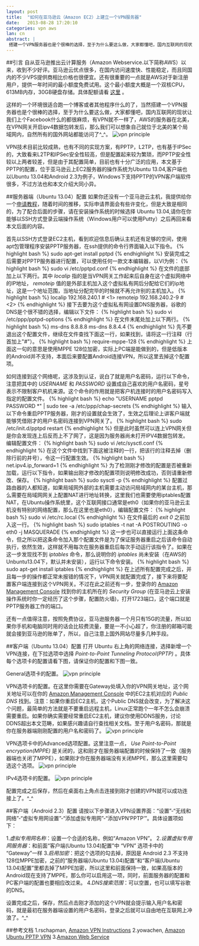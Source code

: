 ```yaml
---
layout: post
title:  "如何在亚马逊云（Amazon EC2）上建立一个VPN服务器"
date:   2013-08-28 17:20:10
categories: vpn aws
lan: cn
abstract: |
 搭建一个VPN服务器也是个很棒的选择，至于为什么要这么做，大家都懂吧，国内互联网的现状让我们上个Facebook什么的都很麻烦，有VPN就不一样了，AWS的服务器在北美，在VPN网关开启ipv4数据包转发后，那么我们可以想象自己就位于北美的某个局域网内，自然所有的国外网站都能访问了^_^。
---
```

##引言
自从亚马逊推出云计算服务（Amazon Webservice.以下简称AWS）以来，收到不少好评。亚马逊云优点很多，在国内访问速度快、性能稳定，而且同国内的不少VPS提供商相比价格也很便宜。还有很重要的一点就是AWS对于新注册用户，提供一年时间的最小额度免费试用。这个最小额度大概是一个双核CPU，613MB内存，30GB硬盘存储。具体配额请看 [这里][free tier] 。

这样的一个环境很适合跑一个博客或者其他程序什么的了，当然搭建一个VPN服务器也是个很棒的选择，至于为什么要这么做，大家都懂吧，国内互联网的现状让我们上个Facebook什么的都很麻烦，有VPN就不一样了，AWS的服务器在北美，在VPN网关开启ipv4数据包转发后，那么我们可以想象自己就位于北美的某个局域网内，自然所有的国外网站都能访问了^_^。
![](http://carpenter.qiniudn.com/amazon-vpn-principle.png "vpn principle")

VPN技术目前比较成熟，也有不同的实现方案，有PPTP，L2TP，也有基于IPSec的，大致看来L2TP和IPSec安全性较高，但是配置起来较为繁琐，而PPTP安全性较以上两者较差，但是由于其配置简单，目前也有十分广泛的应用，本文基于PPTP的配置，位于亚马逊云上EC2服务器的操作系统为Ubuntu 13.04,客户端也以Ubuntu 13.04和Android 2.3为例子，Windows下支持PPTP的VPN客户端软件很多，不过方法也和本文介绍大同小异。

##服务器端（Ubuntu 13.04）配置
如果你还没有一个亚马逊云主机，我提供给你一个[申请教程][sign up for aws]，随着时间的推移，实际申请界面会有些许变化，但是大致是相同的，为了配合后面的步骤，请在安装操作系统的时候选择 Ubuntu 13.04,请你在你能够以SSH方式登录云端操作系统（Windows用户可以使用Putty）之后再回来看本文后面的内容。

首先以SSH方式登录EC2主机，看到欢迎信息后确认主机还有足够的空间，使用apt包管理程序安装PPTP服务器，在ssh提供的命令行界面输入以下指令。
{% highlight bash %}
sudo apt-get install pptpd
{% endhighlight %}
安装完成之后需要对PPTP服务器进行配置，可以使用任何一款文本编辑器，以VI为例：
{% highlight bash %}
sudo vi /etc/pptpd.conf
{% endhighlight %}
在文件的底部加上以下两行。其中 *localip* 指的是当VPN网关工作起来后自身在这个虚拟网络中的IP地址，  *remoteip* 值的是外部主机加入这个虚拟私有网后分配给它们的ip地址，这是一个地址范围，当地址分配完毕的时候就不再允许别的主机加入。
{% highlight bash %}
localip 192.168.240.1       # <1>
remoteip 192.168.240.2-9    # <2>
{% endhighlight %}
接下去要为这个虚拟私有网设置DNS服务器，谷歌的DNS是个很不错的选择，编辑以下文件：
{% highlight bash %}
sudo vi /etc/ppp/pptpd-options
{% endhighlight %}
在文件末尾处加上以下两行。
{% highlight bash %}
ms-dns 8.8.8.8
ms-dns 8.8.4.4
{% endhighlight %}
先不要退出这个配置文件，继续在文件查找下面这一行，如果找到，请将这一行注释（行首加上"#"）。
{% highlight bash %}
require-mppe-128
{% endhighlight %}
上面这一句的意思是使用MPPE 128位加密，实际上PC端是能做到的，但是低版本的Android并不支持，本面后来要配置Android连接VPN，所以这里去掉这个配置项。

如何连接到这个网络呢，这涉及到认证，说白了就是用户名密码，运行以下命令，注意把其中的 *USERNAME* 和 *PASSWORD* 设置成自己喜欢的用户名密码，星号表示不限制客户机机来源。这个命令的作用就是把客户机连接时的用户名密码写入指定的配置文件。
{% highlight bash %}
echo "USERNAME pptpd PASSWORD *" | sudo tee -a /etc/ppp/chap-secrets
{% endhighlight %}
输入以下命令重启PPTP服务器，刚才的设置就会生效了，生效之后理论上讲客户端就能够凭借刚才的用户名密码连接到VPN网关了。
{% highlight bash %}
sudo /etc/init.d/pptpd restart
{% endhighlight %}
但是此时虽然可以连上VPN网关但是你会发现连上后反而上不了网了，这是因为服务器尚未打开IPV4数据包转发。编辑配置文件：
{% highlight bash %}
sudo vi /etc/sysctl.conf
{% endhighlight %}
在这个文件中找到下面这被注释的一行，把该行的注释去掉（删除行前的井号），令这一行配置生效。
{% highlight bash %}
net.ipv4.ip_forward=1
{% endhighlight %}
为了检测刚才修改的配置是否被重新加载，运行以下指令，如果输出刚才修改的配置项则说明修改成功，否则请重新修改、保存。
{% highlight bash %}
sudo sysctl -p
{% endhighlight %}
配置过路由器的人都知道，如果局域网外部的主机需要主动访问局域网内的某台主机，那么需要在局域网网关上配置NAT进行地址转换，这里我们也需要使用iptables配置NAT，在Ubuntu操作系统里，这个互联网接口通常是eth0（如果你的亚马逊云主机没有特别的网络配置，那么在这里也是eth0），编辑配置文件：
{% highlight bash %}
sudo vi /etc/rc.local
{% endhighlight %}
在文件最后的 *exit 0* 之前加入这一行。
{% highlight bash %}
sudo iptables -t nat -A POSTROUTING -o eth0 -j MASQUERADE
{% endhighlight %}
这一步也可以直接运行上面这条命令，但之所以把这条命令加入那个配置文件是为了保证服务器重启之后该命令自动执行，依然生效，这样就不用每次在服务器重启后每次手动运行该指令了。如果在这一步发现找不到   *iptables* 命令，那么说明你的 *iptables* 尚未安装（在AWS的Unbuntu13.04下，默认并未安装），运行以下命令安装。
{% highlight bash %}
sudo apt-get install iptables
{% endhighlight %}
在上述所有配置完成之后，并且每一步的操作都正常未报错的情况下，VPN网关就配置完成了，接下来将要配置客户端连接到这个VPN网关。不过在此之前还有一步，登录你的 [Amazon Management Console][aws console] 找到你的主机所在的 *Security Group* (在亚马逊云上安装操作系统时你一定经历了这个步骤，配置防火墙)，打开1723端口，这个端口就是PPTP服务器工作的端口。

还有一点值得注意，按照免费协议，亚马逊服务器一个月只有15G的流量，所以如果你手机和电脑同时用的话会比较费流量，要是一不小心超了，你注册的邮箱可能就会接到亚马逊的账单了，所以，自己注意上国外网站尽量多几种手段。

##客户端（Ubuntu 13.04）配置
打开 Ubuntu 右上角的网络连接，选择新增一个VPN连接，在下拉选项中选择 *Point-to-Point Tunneling Protocol(PPTP)* 。具体每个选项卡的配置请看下图，请保证你的配置和下图一致。

General选项卡的配置。
![](http://carpenter.qiniudn.com/amazon-vpn-general.png "vpn principle")

VPN选项卡的配置。在这里你需要在Gateway处填入你的VPN网关地址，这个网关地址可以在你的 [Amazon Management Console][aws console] 中的EC2主机对应的 *Public DNS* 找到。注意：如果你重启EC2主机，这个Public DNS就会改变，为了解决这个问题，最简单的方法就是不要重启远程主机，Linux正常跑个一年不怎么会崩溃需要重启。如果你确实需要经常重启EC2主机，建议你使用DDNS服务，讨论DDNS超出本文范畴，如果感兴趣请自行查找相关文档。至于用户名密码，那就是你在服务器端刚刚配置的用户名和密码了。
![](http://carpenter.qiniudn.com/amazon-vpn-gateway.png "vpn principle")

VPN选项卡中的Advanced选项配置。这里注意一点， *Use Point-to-Point encryption(MPPE)* 是关闭的，这和刚才在服务器端配置的时候保持了一致（服务器端也关闭了MPPE），如果刚才你在服务器端没有关闭MPPE，那么这里需要勾选这个选项。
![](http://carpenter.qiniudn.com/amazon-vpn-advanced.png "vpn principle")

IPv4选项卡的配置。
![](http://carpenter.qiniudn.com/amazon-vpn-ipv4.png "vpn principle")

配置完成之后保存，然后在桌面右上角点击连接到刚才创建的VPN就可以成功连接上了。^_^

##客户端（Android 2.3）配置
请按以下步骤进入VPN设置界面：“设置”-“无线和网络”-“虚拟专用网设置”-“添加虚拟专用网”-“添加VPN‘PPTP’”。具体设置项如下：

1.*虚拟专用网名称*：设置一个合适的名称，例如“Amazon VPN”。
2.*设置虚拟专用网服务器*：和前面“客户端(Ubuntu 13.04)配置”中 “VPN” 选项卡中的 “Gateway”一样
3.*启用加密*：把这个选项的勾去掉，原因是 Android 2.3 不支持128位MPPE加密，之前的“服务器端(Ubuntu 13.04)配置”和“客户端(Ubuntu 13.04)配置”里都去掉了MPPE加密，所以这里和前面保持一致，如果高版本的Android现在支持了MPPE，那么你可以启用这一项，同时，前面服务器的配置和PC客户端的配置也要相应改过来。
4.*DNS搜索范围*：可以空置，也可以填写谷歌的DNS。

设置完成之后，保存，然后点击刚才添加的这个VPN就会提示输入用户名和密码，就是最初在服务器端设置的用户名密码，登录之后就可以自由地在互联网上冲浪了。^_^

##参考文档
1.rschapman, [Amazon VPN Instructions](https://github.com/jason1114/amazon-vpn-instructions/blob/master/Amazon%20VPN.md)
2.yowachen, [Amazon Ubuntu PPTP VPN](http://yowachen.blogspot.com/2011/07/amazon-ec2-ubuntuvpn-pptp.html)
3.[Amazon Web Service](http://aws.amazon.com/)


[sign up for aws]: http://www.freehao123.com/amazon-aws/ "sign up for aws"
[aws console]: https://console.aws.amazon.com/ "aws console"
[free tier]: http://aws.amazon.com/free/ "free tier"
